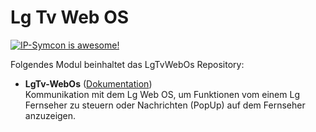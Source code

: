 # Lg Tv Web OS 

[![IP-Symcon is awesome!](https://img.shields.io/badge/IP--Symcon-5.5-blue.svg)](https://www.symcon.de)

Folgendes Modul beinhaltet das LgTvWebOs Repository:

- __LgTv-WebOs__ ([Dokumentation](LgTvWebOs))  
	Kommunikation mit dem Lg Web OS, um Funktionen vom einem Lg Fernseher zu steuern oder Nachrichten (PopUp) auf dem Fernseher anzuzeigen. 